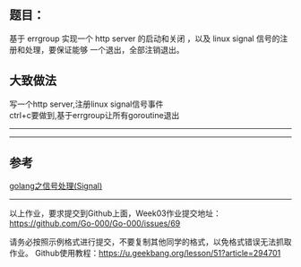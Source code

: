 ## 题目：
基于 errgroup 实现一个 http server 的启动和关闭 ，以及 linux signal 信号的注册和处理，要保证能够 一个退出，全部注销退出。

## 大致做法
写一个http server,注册linux signal信号事件  
ctrl+c要做到,基于errgroup让所有goroutine退出
***

***
## 参考
[golang之信号处理(Signal)](https://zhuanlan.zhihu.com/p/128953024)

***



️以上作业，要求提交到Github上面，Week03作业提交地址：
https://github.com/Go-000/Go-000/issues/69

请务必按照示例格式进行提交，不要复制其他同学的格式，以免格式错误无法抓取作业。
﻿
️Github使用教程：https://u.geekbang.org/lesson/51?article=294701